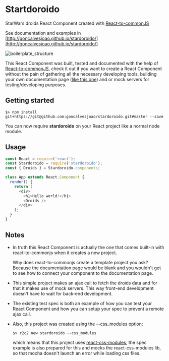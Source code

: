 # Startdoroido
StarWars droids React Component created with [React-to-commonJS](https://github.com/goncalvesjoao/react-to-commonjs)

See documentation and examples in [http://goncalvesjoao.github.io/stardoroido/](http://goncalvesjoao.github.io/stardoroido/)

![boilerplate_structure](https://raw.github.com/goncalvesjoao/stardoroido/master/readme/preview.png)

This React Component was built, tested and documented with the help of [React-to-commonJS](https://github.com/goncalvesjoao/react-to-commonjs), check it out if you want to create a React Component without the pain of gathering all the necessary developing tools, building your own documentation page ([like this one](http://goncalvesjoao.github.io/stardoroido/)) and or mock servers for testing/developing purposes.

## Getting started
```
$> npm install git+https://git@github.com:goncalvesjoao/stardoroido.git#master --save
```
You can now require **stardoroido** on your React project like a normal node module.

## Usage
```javascript
const React = require('react');
const Stardoroido = require('stardoroido');
const { Droids } = Stardoroido.components;

class App extends React.Component {
  render() {
    return (
      <div>
        <h1>Hello world!</h1>
        <Droids />
      </div>
    );
  }
}
```

## Notes
- In truth this React Component is actually the one that comes built-in with react-to-commonjs when it creates a new project.

  Why does react-to-commonjs create a template project you ask? Because the documentation page would be blank and you wouldn't get to see how to connect your component to the documentation page.

- This simple project makes an ajax call to fetch the droids data and for that it makes use of mock servers. This way front-end development doesn't have to wait for back-end development.

- The existing test spec is both an example of how you can test your React Component and how you can setup your spec to prevent a remote ajax call.

- Also, this project was created using the --css_modules option:
  ```
  $> r2c2 new stardoroido --css_modules
  ```
  which means that this project uses  [react-css-modules](https://github.com/gajus/react-css-modules), the spec example is also prepared for this and mocks the react-css-modules lib, so that mocha doesn't launch an error while loading css files.

